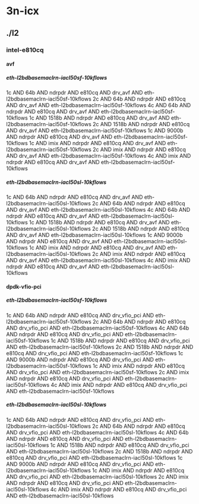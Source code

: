 # 3n-icx
## ./l2
### intel-e810cq
#### avf
##### eth-l2bdbasemaclrn-iacl50sf-10kflows
1c AND 64b AND ndrpdr AND e810cq AND drv_avf AND eth-l2bdbasemaclrn-iacl50sf-10kflows
2c AND 64b AND ndrpdr AND e810cq AND drv_avf AND eth-l2bdbasemaclrn-iacl50sf-10kflows
4c AND 64b AND ndrpdr AND e810cq AND drv_avf AND eth-l2bdbasemaclrn-iacl50sf-10kflows
1c AND 1518b AND ndrpdr AND e810cq AND drv_avf AND eth-l2bdbasemaclrn-iacl50sf-10kflows
2c AND 1518b AND ndrpdr AND e810cq AND drv_avf AND eth-l2bdbasemaclrn-iacl50sf-10kflows
1c AND 9000b AND ndrpdr AND e810cq AND drv_avf AND eth-l2bdbasemaclrn-iacl50sf-10kflows
1c AND imix AND ndrpdr AND e810cq AND drv_avf AND eth-l2bdbasemaclrn-iacl50sf-10kflows
2c AND imix AND ndrpdr AND e810cq AND drv_avf AND eth-l2bdbasemaclrn-iacl50sf-10kflows
4c AND imix AND ndrpdr AND e810cq AND drv_avf AND eth-l2bdbasemaclrn-iacl50sf-10kflows
##### eth-l2bdbasemaclrn-iacl50sl-10kflows
1c AND 64b AND ndrpdr AND e810cq AND drv_avf AND eth-l2bdbasemaclrn-iacl50sl-10kflows
2c AND 64b AND ndrpdr AND e810cq AND drv_avf AND eth-l2bdbasemaclrn-iacl50sl-10kflows
4c AND 64b AND ndrpdr AND e810cq AND drv_avf AND eth-l2bdbasemaclrn-iacl50sl-10kflows
1c AND 1518b AND ndrpdr AND e810cq AND drv_avf AND eth-l2bdbasemaclrn-iacl50sl-10kflows
2c AND 1518b AND ndrpdr AND e810cq AND drv_avf AND eth-l2bdbasemaclrn-iacl50sl-10kflows
1c AND 9000b AND ndrpdr AND e810cq AND drv_avf AND eth-l2bdbasemaclrn-iacl50sl-10kflows
1c AND imix AND ndrpdr AND e810cq AND drv_avf AND eth-l2bdbasemaclrn-iacl50sl-10kflows
2c AND imix AND ndrpdr AND e810cq AND drv_avf AND eth-l2bdbasemaclrn-iacl50sl-10kflows
4c AND imix AND ndrpdr AND e810cq AND drv_avf AND eth-l2bdbasemaclrn-iacl50sl-10kflows
#### dpdk-vfio-pci
##### eth-l2bdbasemaclrn-iacl50sf-10kflows
1c AND 64b AND ndrpdr AND e810cq AND drv_vfio_pci AND eth-l2bdbasemaclrn-iacl50sf-10kflows
2c AND 64b AND ndrpdr AND e810cq AND drv_vfio_pci AND eth-l2bdbasemaclrn-iacl50sf-10kflows
4c AND 64b AND ndrpdr AND e810cq AND drv_vfio_pci AND eth-l2bdbasemaclrn-iacl50sf-10kflows
1c AND 1518b AND ndrpdr AND e810cq AND drv_vfio_pci AND eth-l2bdbasemaclrn-iacl50sf-10kflows
2c AND 1518b AND ndrpdr AND e810cq AND drv_vfio_pci AND eth-l2bdbasemaclrn-iacl50sf-10kflows
1c AND 9000b AND ndrpdr AND e810cq AND drv_vfio_pci AND eth-l2bdbasemaclrn-iacl50sf-10kflows
1c AND imix AND ndrpdr AND e810cq AND drv_vfio_pci AND eth-l2bdbasemaclrn-iacl50sf-10kflows
2c AND imix AND ndrpdr AND e810cq AND drv_vfio_pci AND eth-l2bdbasemaclrn-iacl50sf-10kflows
4c AND imix AND ndrpdr AND e810cq AND drv_vfio_pci AND eth-l2bdbasemaclrn-iacl50sf-10kflows
##### eth-l2bdbasemaclrn-iacl50sl-10kflows
1c AND 64b AND ndrpdr AND e810cq AND drv_vfio_pci AND eth-l2bdbasemaclrn-iacl50sl-10kflows
2c AND 64b AND ndrpdr AND e810cq AND drv_vfio_pci AND eth-l2bdbasemaclrn-iacl50sl-10kflows
4c AND 64b AND ndrpdr AND e810cq AND drv_vfio_pci AND eth-l2bdbasemaclrn-iacl50sl-10kflows
1c AND 1518b AND ndrpdr AND e810cq AND drv_vfio_pci AND eth-l2bdbasemaclrn-iacl50sl-10kflows
2c AND 1518b AND ndrpdr AND e810cq AND drv_vfio_pci AND eth-l2bdbasemaclrn-iacl50sl-10kflows
1c AND 9000b AND ndrpdr AND e810cq AND drv_vfio_pci AND eth-l2bdbasemaclrn-iacl50sl-10kflows
1c AND imix AND ndrpdr AND e810cq AND drv_vfio_pci AND eth-l2bdbasemaclrn-iacl50sl-10kflows
2c AND imix AND ndrpdr AND e810cq AND drv_vfio_pci AND eth-l2bdbasemaclrn-iacl50sl-10kflows
4c AND imix AND ndrpdr AND e810cq AND drv_vfio_pci AND eth-l2bdbasemaclrn-iacl50sl-10kflows